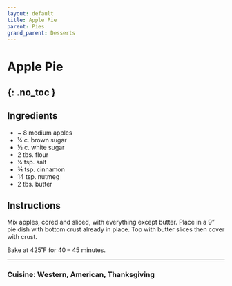 ```yaml
---
layout: default
title: Apple Pie
parent: Pies
grand_parent: Desserts
---
```


# Apple Pie
{: .no_toc }
---

## Ingredients
<ul>
	<li>~ 8 medium apples </li>
	<li>¼ c. brown sugar</li>
	<li>½ c. white sugar</li>
	<li>2 tbs. flour</li>
	<li>¼ tsp. salt</li>
	<li>¾ tsp. cinnamon</li>
	<li>14 tsp. nutmeg</li>
	<li>2 tbs. butter</li>
</ul>

## Instructions
Mix apples, cored and sliced, with everything except butter. Place in a 9” pie dish with bottom crust already in place. Top with butter slices then cover with crust.

Bake at 425˚F for 40 – 45 minutes.

--- 

### Cuisine: Western, American, Thanksgiving